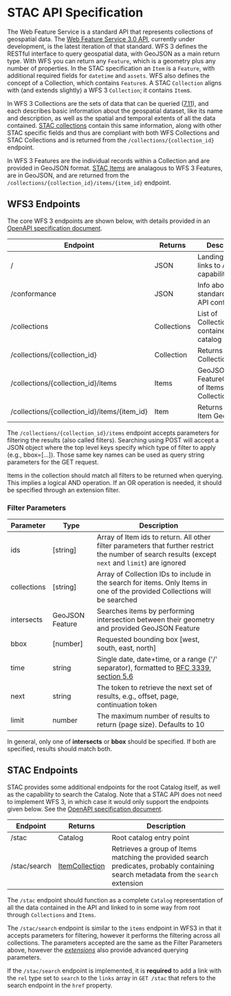 # STAC API Specification

The Web Feature Service is a standard API that represents collections of geospatial data. The [Web Feature Service 3.0 API](https://github.com/opengeospatial/WFS_FES), currently under development, is the latest iteration of that standard. WFS 3 defines the RESTful interface to query geospatial data, with GeoJSON as a main return type. With WFS you can return any `Feature`, which is a geometry plus any number of properties. In the STAC specification an `Item` is a `Feature`, with additional required fields for `datetime` and `assets`. WFS also defines the concept of a Collection, which contains `Feature`s. A STAC `Collection` aligns with (and extends slightly) a WFS 3 `Collection`; it contains `Item`s.

In WFS 3 Collections are the sets of data that can be queried ([7.11](https://rawgit.com/opengeospatial/WFS_FES/master/docs/17-069.html#_feature_collections_metadata)), and each describes basic information about the geospatial dataset, like its name and description, as well as the spatial and temporal extents of all the data contained. [STAC collections](../collections-spec/README.md) contain this same information, along with other STAC specific fields and thus are compliant with both WFS Collections and STAC Collections and is returned from the `/collections/{collection_id}` endpoint.

In WFS 3 Features are the individual records within a Collection and are provided in GeoJSON format. [STAC Items](../item-spec/README.md) are analagous to WFS 3 Features, are in GeoJSON, and are returned from the `/collections/{collection_id}/items/{item_id}` endpoint.

## WFS3 Endpoints

The core WFS 3 endpoints are shown below, with details provided in an [OpenAPI specification document](definitions/WFS3.yaml).

| Endpoint      | Returns          | Description        |
| ------------ | ------------- | ---------------------- |
| / | JSON        | Landing page, links to API capabilities |
| /conformance | JSON | Info about standards the API conforms to       |
| /collections | Collections | List of Collections contained in the catalog |
| /collections/{collection_id} | Collection | Returns single Collection JSON |
| /collections/{collection_id}/items | Items | GeoJSON FeatureCollection of Items in Collection |
| /collections/{collection_id}/items/{item_id} | Item | Returns single Item GeoJSON |

The `/collections/{collection_id}/items` endpoint accepts parameters for filtering the results (also called filters). Searching using POST will accept a JSON object where the top level keys specify which type of filter to apply (e.g., bbox=[...]). Those same key names can be used as query string parameters for the GET request. 

Items in the collection should match all filters to be returned when querying. This implies a logical AND operation. If an OR operation is needed, it should be specified through an extension filter.

### Filter Parameters

| Parameter      | Type          | Description        |
| ------------ | ------------- | ---------------------- |
| ids | [string] | Array of Item ids to return. All other filter parameters that further restrict the number of search results (except `next` and `limit`) are ignored |
| collections | [string] | Array of Collection IDs to include in the search for items. Only Items in one of the provided Collections will be searched |
| intersects | GeoJSON Feature | Searches items by performing intersection between their geometry and provided GeoJSON Feature |
| bbox | [number]       | Requested bounding box [west, south, east, north] |
| time | string | Single date, date+time, or a range ('/' separator), formatted to [RFC 3339, section 5.6](https://tools.ietf.org/html/rfc3339#section-5.6) |
| next | string | The token to retrieve the next set of results, e.g., offset, page, continuation token|
| limit | number | The maximum number of results to return (page size). Defaults to 10 |

In general, only one of **intersects** or **bbox** should be specified.  If both are specified, results should match both.

## STAC Endpoints

STAC provides some additional endpoints for the root Catalog itself, as well as the capability to search the Catalog. Note that a STAC API does not need to implement WFS 3, in which case it would only support the endpoints given below. See the [OpenAPI specification document](definitions/STAC-standalone.yaml).

| Endpoint      | Returns          | Description        |
| ------------- | ------------- | ---------------------- |
| /stac         | Catalog        | Root catalog entry point |
| /stac/search  | [ItemCollection](../itemcollection-spec/README.md) | Retrieves a group of Items matching the provided search predicates, probably containing search metadata from the `search` extension |

The `/stac` endpoint should function as a complete `Catalog` representation of all the data contained in the API and linked to in some way from root through `Collections` and `Items`.

The `/stac/search` endpoint is similar to the `items` endpoint in WFS3 in that it accepts parameters for filtering, however it performs the filtering across all collections. The parameters accepted are the same as the Filter Parameters above, however the *[extensions](extensions/README.md)* also provide advanced querying parameters.

If the `/stac/search` endpoint is implemented, it is **required** to add a link with the `rel` type set to `search` to the `links` array in `GET /stac` that refers to the search endpoint in the `href` property.

